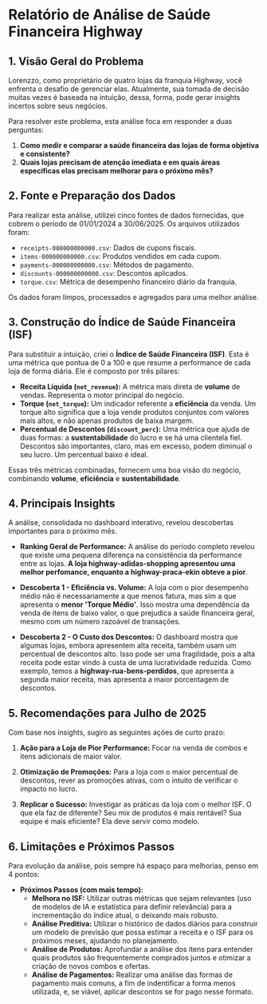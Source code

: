# Relatório de Análise de Saúde Financeira Highway

## 1. Visão Geral do Problema

Lorenzzo, como proprietário de quatro lojas da franquia Highway, você enfrenta o desafio de gerenciar elas. Atualmente, sua tomada de decisão muitas vezes é baseada na intuição, dessa, forma, pode gerar insights incertos sobre seus negócios.

Para resolver este problema, esta análise foca em responder a duas perguntas:
1.  **Como medir e comparar a saúde financeira das lojas de forma objetiva e consistente?**
2.  **Quais lojas precisam de atenção imediata e em quais áreas específicas elas precisam melhorar para o próximo mês?**

## 2. Fonte e Preparação dos Dados

Para realizar esta análise, utilizei cinco fontes de dados fornecidas, que cobrem o período de 01/01/2024 a 30/06/2025. Os arquivos utilizados foram:
* `receipts-000000000000.csv`: Dados de cupons fiscais.
* `items-000000000000.csv`: Produtos vendidos em cada cupom.
* `payments-000000000000.csv`: Métodos de pagamento.
* `discounts-000000000000.csv`: Descontos aplicados.
* `torque.csv`: Métrica de desempenho financeiro diário da franquia.

Os dados foram limpos, processados e agregados para uma melhor análise.

## 3. Construção do Índice de Saúde Financeira (ISF)

Para substituir a intuição, criei o **Índice de Saúde Financeira (ISF)**. Esta é uma métrica que pontua de 0 a 100 e que resume a performance de cada loja de forma diária. Ele é composto por três pilares:

* **Receita Líquida (`net_revenue`):** A métrica mais direta de **volume** de vendas. Representa o motor principal do negócio.
* **Torque (`net_torque`):** Um indicador referente a **eficiência** da venda. Um torque alto significa que a loja vende produtos conjuntos com valores mais altos, e não apenas produtos de baixa margem.
* **Percentual de Descontos (`discount_perc`):** Uma métrica que ajuda de duas formas: a **sustentabilidade** do lucro e se há uma clientela fiel. Descontos são importantes, claro, mas em excesso, podem diminual o seu lucro. Um percentual baixo é ideal.

Essas três métricas combinadas, fornecem uma boa visão do negócio, combinando **volume**, **eficiência** e **sustentabilidade**.

## 4. Principais Insights

A análise, consolidada no dashboard interativo, revelou descobertas importantes para o próximo mês.

* **Ranking Geral de Performance:** A análise do período completo revelou que existe uma pequena diferença na consistência da performance entre as lojas. **A loja highway-adidas-shopping apresentou uma melhor perfomance, enquanto a highway-praca-ekin obteve a pior**.

* **Descoberta 1 - Eficiência vs. Volume:** A loja com o pior desempenho médio não é necessariamente a que menos fatura, mas sim a que apresenta o **menor 'Torque Médio'**. Isso mostra uma dependência da venda de itens de baixo valor, o que prejudica a saúde financeira geral, mesmo com um número razoável de transações.

* **Descoberta 2 - O Custo dos Descontos:** O dashboard mostra que algumas lojas, embora apresentem alta receita, também usam um percentual de descontos alto. Isso pode ser uma fragilidade, pois a alta receita pode estar vindo à custa de uma lucratividade reduzida. Como exemplo, temos a **highway-rua-bens-perdidos**, que apresenta a segunda maior receita, mas apresenta a maior porcentagem de descontos.

## 5. Recomendações para Julho de 2025

Com base nos insights, sugiro as seguintes ações de curto prazo:

1.  **Ação para a Loja de Pior Performance:** Focar na venda de combos e itens adicionais de maior valor.

2.  **Otimização de Promoções:** Para a loja com o maior percentual de descontos, rever as promoções ativas, com o intuito de verificar o impacto no lucro.

3.  **Replicar o Sucesso:** Investigar as práticas da loja com o melhor ISF. O que ela faz de diferente? Seu mix de produtos é mais rentável? Sua equipe é mais eficiente? Ela deve servir como modelo.

## 6. Limitações e Próximos Passos

Para evolução da análise, pois sempre há espaço para melhorias, penso em 4 pontos:

* **Próximos Passos (com mais tempo):**
    * **Melhora no ISF:** Utilizar outras métricas que sejam relevantes (uso de modelos de IA e estatística para definir relevância) para a incrementação do índice atual, o deixando mais robusto.
    * **Análise Preditiva:** Utilizar o histórico de dados diários para construir um modelo de previsão que possa estimar a receita e o ISF para os próximos meses, ajudando no planejamento.
    * **Análise de Produtos:** Aprofundar a análise dos itens para entender quais produtos são frequentemente comprados juntos e otimizar a criação de novos combos e ofertas.
    * **Análise de Pagamentos:** Realizar uma análise das formas de pagamento mais comuns, a fim de indentificar a forma menos utilizada, e, se viável, aplicar descontos se for pago nesse formato.